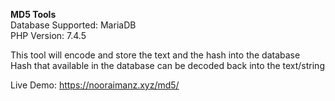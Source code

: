 <b>MD5 Tools</b> <br>
Database Supported: MariaDB <br>
PHP Version: 7.4.5 <br>

This tool will encode and store the text and the hash into the database <br>
Hash that available in the database can be decoded back into the text/string<br>

Live Demo: https://nooraimanz.xyz/md5/
